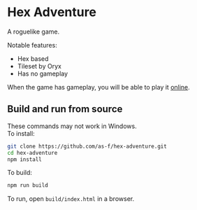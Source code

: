 # Hex Adventure

A roguelike game.

Notable features:

* Hex based
* Tileset by Oryx
* Has no gameplay

When the game has gameplay, you will be able to play it [online](http://as-f.github.io/hex-adventure/).

## Build and run from source

These commands may not work in Windows.  
To install:

```bash
git clone https://github.com/as-f/hex-adventure.git
cd hex-adventure
npm install
```

To build:

```bash
npm run build
```

To run, open `build/index.html` in a browser.